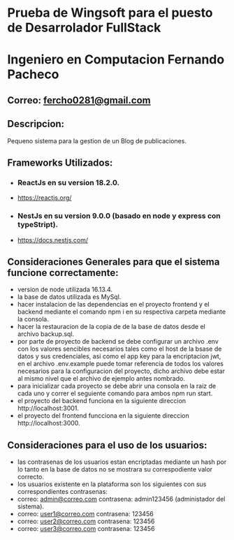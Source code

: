 # Prueba de Wingsoft para el puesto de Desarrolador FullStack
# Ingeniero en Computacion Fernando Pacheco
## Correo: fercho0281@gmail.com

## Descripcion:
Pequeno sistema para la gestion de un Blog de publicaciones.

## Frameworks Utilizados:
- ### ReactJs en su version 18.2.0.
- https://reactjs.org/
- ### NestJs en su version 9.0.0 (basado en node y express con typeStript).
- https://docs.nestjs.com/

## Consideraciones Generales para que el sistema funcione correctamente:
- version de node utilizada 16.13.4.
- la base de datos utilizada es MySql.
- hacer instalacion de las dependencias en el proyecto frontend y el backend mediante el comando npm i en su respectiva carpeta mediante la consola.
- hacer la restauracion de la copia de de la base de datos desde el archivo backup.sql.
- por parte de proyecto de backend se debe configurar un archivo .env con los valores sencibles necesarios tales como el host de la bsase de datos y sus credenciales, asi como el app key para la encriptacion jwt, en el archivo .env.example puede tomar referencia de todos los valores necesarios para la configuracion del proyecto, dicho archivo debe estar al mismo nivel que el archivo de ejemplo antes nombrado.
- para inicializar cada proyecto se debe abrir una consola en la raiz de cada uno y correr el seguiente comando para ambos npm run start.
- el proyecto del backend funciona en la siguiente direccion http://localhost:3001.
- el proyecto del frontend funcciona en la siguiente direccion http://localhost:3000.

## Consideraciones para el uso de los usuarios:
- las contrasenas de los usuarios estan encriptadas mediante un hash por lo tanto en la base de datos no se mostrara su correspodiente valor correcto.
- los usuarios existente en la plataforma son los siguientes con sus correspondientes contrasenas:
- correo: admin@correo.com contrasena: admin123456 (administador del sistema).
- correo: user1@correo.com contrasena: 123456
- correo: user2@correo.com contrasena: 123456
- correo: user3@correo.com contrasena: 123456